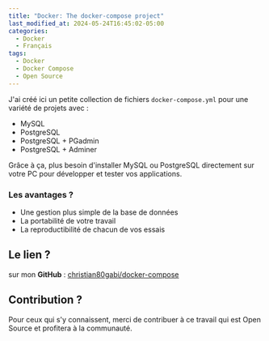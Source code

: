 ```yaml
---
title: "Docker: The docker-compose project"
last_modified_at: 2024-05-24T16:45:02-05:00
categories:
  - Docker
  - Français
tags:
  - Docker
  - Docker Compose
  - Open Source
---
```


J'ai créé ici un petite collection de fichiers `docker-compose.yml` pour une variété de projets avec :

- MySQL
- PostgreSQL 
- PostgreSQL + PGadmin
- PostgreSQL + Adminer

Grâce à ça, plus besoin d'installer MySQL ou PostgreSQL directement sur votre PC pour développer et tester vos applications. 

### Les avantages ?

- Une gestion plus simple de la base de données 
- La portabilité de votre travail 
- La reproductibilité de chacun de vos essais

## Le lien ?

sur mon **GitHub** : [christian80gabi/docker-compose](https://github.com/christian80gabi/docker-compose)


## Contribution ?

Pour ceux qui s'y connaissent, merci de contribuer à ce travail qui est Open Source et profitera à la communauté. 
